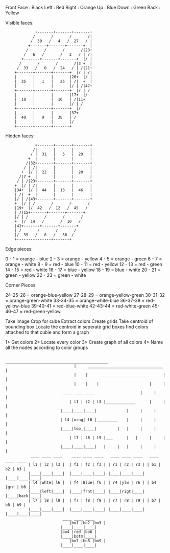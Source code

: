 Front Face : Black
Left : Red
Right : Orange
Up : Blue
Down : Green
Back : Yellow

Visible faces:

                 +-------+-------+-------+
                /       /       /       /|
               /  30   /   4   /  27   / |
              +-------+-------+-------+  |
             /       /       /       /|28+
            /   6   /       /   2   / | /|
           +-------+-------+-------+  |/ |
          /       /       /       /|3 +  |
         /  33   /   0   /  24   / | /|21+
        +-------+-------+-------+  |/ | /|
        |       |       |       |26+  |/ |
        |  35   |   1   |   25  | /|  +  |
        |       |       |       |/ | /|47+
        +-------+-------+-------+  |/ | /
        |       |       |       |17+  |/
        |  18   |       |  16   | /|11+
        |       |       |       |/ | /
        +-------+-------+-------+  |/
        |       |       |       |37+
        |  40   |   9   |  38   | /
        |       |       |       |/
        +-------+-------+-------+


Hidden faces:

                 +-------+-------+-------+
                /|       |       |       |
               / |  31   |   5   |  29   |
              +  |       |       |       |
             /|32+-------+-------+-------+
            / | /|       |       |       |
           +  |/ |  22   |       |  20   |
          /|7 +  |       |       |       |
         / | /|23+-------+-------+-------+
        +  |/ | /|       |       |       |
        |34+  |/ |  44   |  13   |  46   |
        | /|  +  |       |       |       |
        |/ | /|43+-------+-------+-------+
        +  |/ | /       /       /       /
        |19+  |/  42   /  12   /  45   /
        | /|15+-------+-------+-------+
        |/ | /       /       /       /
        +  |/  14   /       /  10   /
        |41+-------+-------+-------+
        | /       /       /       /
        |/  39   /   8   /   36  /
        +-------+-------+-------+

Edge pieces:

0 - 1 = orange - blue
2 - 3 = orange - yellow
4 - 5 = orange - green
6 - 7 = orange - white
8 - 9 = red - blue
10 - 11 = red - yellow
12 - 13 = red - green
14 - 15 = red - white
16 - 17 = blue - yellow
18 - 19 = blue - white
20 - 21 = green - yellow
22 - 23 = green - white

Corner Pieces:

24-25-26 = orange-blue-yellow
27-28-29 = orange-yellow-green
30-31-32 = orange-green-white
33-34-35 = orange-white-blue
36-37-38 = red-yellow-blue
39-40-41 = red-blue-white
42-43-44 = red-white-green
45-46-47 = red-green-yellow

Take image 
Crop for cube
Extract colors
Create grids
Take centroid of bounding box
Locate the centroid in seperate grid boxes
find colors attached to that cubie and form a graph 


1> Get colors
2> Locate every color
3> Create graph of all colors
4> Name all the nodes according to color groups 


                                   _____________________________________________
                                  |     _________________________________       |  
                                  |    |     ______________________      |      |
                                  |    |    |                      |     |      |
                        	 ____ ____ ____                    |     |      | 
                                | t1 | t2 | t3 |_____________      |     |      |
                    		|____|____|____|             |     |     |      |
                        	| t4 |orng| t6 |_________    |     |     |      |
                        	|____|top_|____|         |   |     |     |      |
                                | t7 | t8 | t9 |___      |   |     |     |      | 
                         	|____|____|____|   |     |   |     |     |      |
               ____ ____ ____    ____ ____ ____   ____ ____ ____   ____ ____ ____
              | l1 | l2 | l3 |  | f1 | f2 | f3 | | r1 | r2 | r3 | | b1 | b2 | b3 |
              |____|____|____|	|____|____|____| |____|____|____| |____|____|____| 
              | l4 |whte| l6 |	| f4 |Blue| f6 | | r4 |ylw | r6 | | b4 |grn | b6 |
              |____|left|____|	|____|frnt|____| |____|rigt|____| |____|back|____|
              | l7 | l8 | l9 |	| f7 | f8 | f9 | | r7 | r8 | r9 | | b7 | b8 | b9 |
              |____|____|____|	|____|____|____| |____|____|____| |____|____|____|						
                        	 ____ ____ ____
                                |bo1 |bo2 |bo3 |
                      		|____|____|____|
                        	|bo4 |red |bo6 |
                        	|____|botm|____|
                                |bo7 |bo8 |bo9 |	
                         	|____|____|____|	
